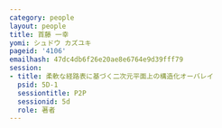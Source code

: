 ```yaml
---
category: people
layout: people
title: 首藤 一幸
yomi: シュドウ カズユキ
pageid: '4106'
emailhash: 47dc4db6f26e20ae8e6764e9d39fff79
session:
- title: 柔軟な経路表に基づく二次元平面上の構造化オーバレイ
  psid: 5D-1
  sessiontitle: P2P
  sessionid: 5d
  role: 著者
---
```

